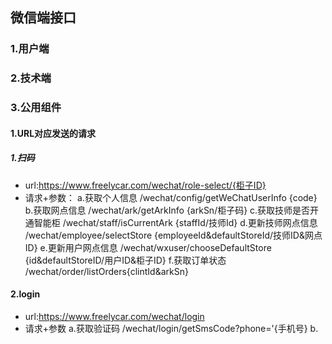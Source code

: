 ## 微信端接口

### 1.用户端
### 2.技术端
### 3.公用组件
#### 1.URL对应发送的请求
##### 1.扫码 
* url:https://www.freelycar.com/wechat/role-select/{柜子ID}
* 请求+参数：
a.获取个人信息 /wechat/config/getWeChatUserInfo {code}
b.获取网点信息 /wechat/ark/getArkInfo {arkSn/柜子码}
c.获取技师是否开通智能柜  /wechat/staff/isCurrentArk {staffId/技师Id}
d.更新技师网点信息   /wechat/employee/selectStore {employeeId&defaultStoreId/技师ID&网点ID}
e.更新用户网点信息   /wechat/wxuser/chooseDefaultStore {id&defaultStoreID/用户ID&柜子ID}
f.获取订单状态 /wechat/order/listOrders{clintId&arkSn}


#### 2.login
* url:https://www.freelycar.com/wechat/login
* 请求+参数
a.获取验证码 /wechat/login/getSmsCode?phone='{手机号}
b.
